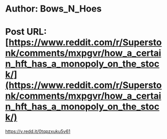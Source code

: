 # Author: Bows_N_Hoes
# Post URL: [https://www.reddit.com/r/Superstonk/comments/mxpgvr/how_a_certain_hft_has_a_monopoly_on_the_stock/](https://www.reddit.com/r/Superstonk/comments/mxpgvr/how_a_certain_hft_has_a_monopoly_on_the_stock/)


https://v.redd.it/0tqpzxuku5v61